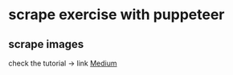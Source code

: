 # scrape exercise with puppeteer

## scrape images

check the tutorial -> link
[Medium](https://medium.com/javascript-in-plain-english/scraping-for-images-using-puppeteer-9a3700bd5a2d)
